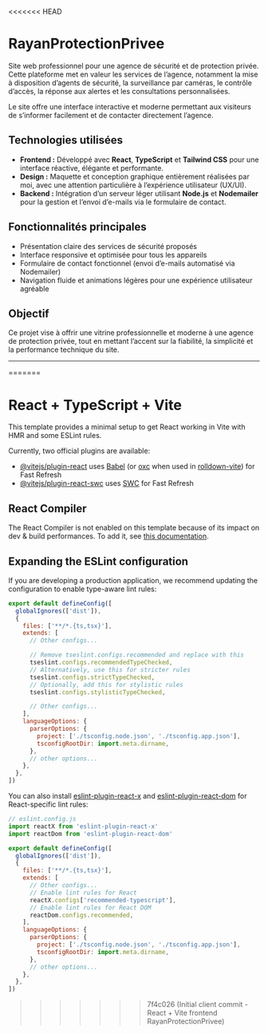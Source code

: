 <<<<<<< HEAD
# RayanProtectionPrivee

Site web professionnel pour une agence de sécurité et de protection privée.  
Cette plateforme met en valeur les services de l’agence, notamment la mise à disposition d’agents de sécurité, la surveillance par caméras, le contrôle d’accès, la réponse aux alertes et les consultations personnalisées.  

Le site offre une interface interactive et moderne permettant aux visiteurs de s’informer facilement et de contacter directement l’agence.  

## Technologies utilisées

- **Frontend :** Développé avec **React**, **TypeScript** et **Tailwind CSS** pour une interface réactive, élégante et performante.  
- **Design :** Maquette et conception graphique entièrement réalisées par moi, avec une attention particulière à l’expérience utilisateur (UX/UI).  
- **Backend :** Intégration d’un serveur léger utilisant **Node.js** et **Nodemailer** pour la gestion et l’envoi d’e-mails via le formulaire de contact.  

## Fonctionnalités principales

- Présentation claire des services de sécurité proposés  
- Interface responsive et optimisée pour tous les appareils  
- Formulaire de contact fonctionnel (envoi d’e-mails automatisé via Nodemailer)  
- Navigation fluide et animations légères pour une expérience utilisateur agréable  

## Objectif

Ce projet vise à offrir une vitrine professionnelle et moderne à une agence de protection privée, tout en mettant l’accent sur la fiabilité, la simplicité et la performance technique du site.

---

=======
# React + TypeScript + Vite

This template provides a minimal setup to get React working in Vite with HMR and some ESLint rules.

Currently, two official plugins are available:

- [@vitejs/plugin-react](https://github.com/vitejs/vite-plugin-react/blob/main/packages/plugin-react) uses [Babel](https://babeljs.io/) (or [oxc](https://oxc.rs) when used in [rolldown-vite](https://vite.dev/guide/rolldown)) for Fast Refresh
- [@vitejs/plugin-react-swc](https://github.com/vitejs/vite-plugin-react/blob/main/packages/plugin-react-swc) uses [SWC](https://swc.rs/) for Fast Refresh

## React Compiler

The React Compiler is not enabled on this template because of its impact on dev & build performances. To add it, see [this documentation](https://react.dev/learn/react-compiler/installation).

## Expanding the ESLint configuration

If you are developing a production application, we recommend updating the configuration to enable type-aware lint rules:

```js
export default defineConfig([
  globalIgnores(['dist']),
  {
    files: ['**/*.{ts,tsx}'],
    extends: [
      // Other configs...

      // Remove tseslint.configs.recommended and replace with this
      tseslint.configs.recommendedTypeChecked,
      // Alternatively, use this for stricter rules
      tseslint.configs.strictTypeChecked,
      // Optionally, add this for stylistic rules
      tseslint.configs.stylisticTypeChecked,

      // Other configs...
    ],
    languageOptions: {
      parserOptions: {
        project: ['./tsconfig.node.json', './tsconfig.app.json'],
        tsconfigRootDir: import.meta.dirname,
      },
      // other options...
    },
  },
])
```

You can also install [eslint-plugin-react-x](https://github.com/Rel1cx/eslint-react/tree/main/packages/plugins/eslint-plugin-react-x) and [eslint-plugin-react-dom](https://github.com/Rel1cx/eslint-react/tree/main/packages/plugins/eslint-plugin-react-dom) for React-specific lint rules:

```js
// eslint.config.js
import reactX from 'eslint-plugin-react-x'
import reactDom from 'eslint-plugin-react-dom'

export default defineConfig([
  globalIgnores(['dist']),
  {
    files: ['**/*.{ts,tsx}'],
    extends: [
      // Other configs...
      // Enable lint rules for React
      reactX.configs['recommended-typescript'],
      // Enable lint rules for React DOM
      reactDom.configs.recommended,
    ],
    languageOptions: {
      parserOptions: {
        project: ['./tsconfig.node.json', './tsconfig.app.json'],
        tsconfigRootDir: import.meta.dirname,
      },
      // other options...
    },
  },
])
```
>>>>>>> 7f4c026 (Initial client commit - React + Vite frontend RayanProtectionPrivee)
